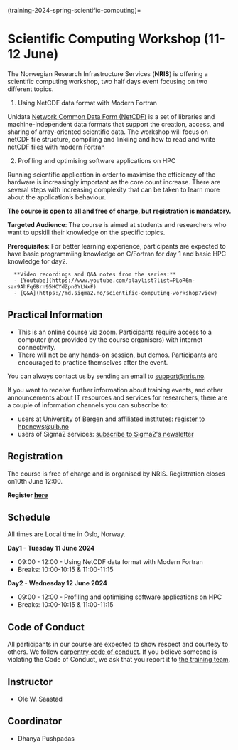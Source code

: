 (training-2024-spring-scientific-computing)=

# Scientific Computing Workshop (11-12 June)

The Norwegian Research Infrastructure Services (**NRIS**) is offering
a scientific computing workshop, two half days event focusing on two 
different topics.
1. Using NetCDF data format with Modern Fortran 

Unidata [Network Common Data Form (NetCDF)](https://www.unidata.ucar.edu/software/netcdf/) is a set of libraries and 
machine-independent data formats that support the creation, access, and 
sharing of array-oriented scientific data. The workshop will focus on netCDF 
file structure, compiliing and linkiing and how to read and write netCDF files
 with modern Fortran

2. Profiling and optimising software applications on HPC 

Running scientific application in order to maximise the efficiency of the 
hardware is increasingly important as the core count increase. There are 
several steps with increasing complexity that can be taken to learn more about
 the application’s behaviour.

**The course is open to all and free of charge, but registration is mandatory.**

**Targeted Audience**: The course is aimed at students and researchers who want
 to upskill  their knowledge on the specific topics.

**Prerequisites**: For better learning experience, participants are expected to have basic 
programmiing knowledge on C/Fortran for day 1 and basic HPC knowledge for day2.

```{note}
  **Video recordings and Q&A notes from the series:**
  - [Youtube](https://www.youtube.com/playlist?list=PLoR6m-sar9AhFq6Brn95HCYdZpn0YLWxF)
  - [Q&A](https://md.sigma2.no/scientific-computing-workshop?view)

```


## **Practical Information**

- This is an online course via zoom. Participants require access to a computer
(not provided by the course organisers) with internet connectivity.
- There will not be any hands-on session, but demos. Participants are encouraged
 to practice themselves after the event.

You can always contact us by sending an email to [support@nris.no](mailto:support@nris.no).

If you want to receive further information about training events, and other announcements about IT resources
 and services for researchers, there are a couple of information channels you can subscribe to:
- users at University of Bergen and affiliated institutes: [register to hpcnews@uib.no](https://mailman.uib.no/listinfo/hpcnews)
- users of Sigma2 services: [subscribe to Sigma2's newsletter](https://sigma2.us13.list-manage.com/subscribe?u=4fd109ad79a5dca6dde7e4997&id=59b164c7b6)


## Registration

The course is free of charge and is organised by NRIS. Registration closes on10th June 12:00.

 **Register [here](https://skjemaker.app.uib.no/view.php?id=16995738)**

## Schedule

All times are Local time in Oslo, Norway.

**Day1 - Tuesday 11 June 2024**

- 09:00 - 12:00 - Using NetCDF data format with Modern Fortran
- Breaks:  10:00-10:15 & 11:00-11:15

**Day2 - Wednesday 12 June 2024**

- 09:00 - 12:00 - Profiling and optimising software applications on HPC 
- Breaks:  10:00-10:15 & 11:00-11:15

## Code of Conduct

All participants in our course are expected to show respect and courtesy to
others. We follow [carpentry code of
conduct](https://docs.carpentries.org/topic_folders/policies/code-of-conduct.html#code-of-conduct-detailed-view).
If you believe someone is violating the Code of Conduct, we ask that you report
it to [the training team](mailto:training@nris.no).

## Instructor

- Ole W. Saastad

## Coordinator

- Dhanya Pushpadas

